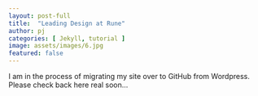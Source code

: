 ```yaml
---
layout: post-full
title:  "Leading Design at Rune"
author: pj
categories: [ Jekyll, tutorial ]
image: assets/images/6.jpg
featured: false
---
```

I am in the process of migrating my site over to GitHub from Wordpress. Please check back here real soon...